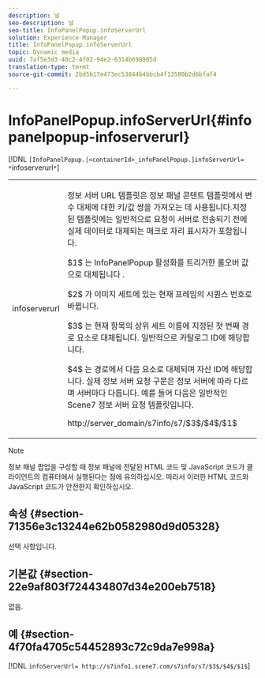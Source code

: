 ```yaml
---
description: 널
seo-description: 널
seo-title: InfoPanelPopup.infoServerUrl
solution: Experience Manager
title: InfoPanelPopup.infoServerUrl
topic: Dynamic media
uuid: 7af5e3d3-40c2-4f02-94e2-0314b698905d
translation-type: tm+mt
source-git-commit: 2bd5b17e473ec53844b4bbcb4f13580b2d6bfaf4

---
```



# InfoPanelPopup.infoServerUrl{#infopanelpopup-infoserverurl}

[!DNL `[InfoPanelPopup.|<containerId>_infoPanelPopup.]infoServerUrl= *`infoserverurl`*`]

<table id="table_9A6258D9B0DA4A29AA8A6C9BBCFE3662"> 
 <tbody> 
  <tr> 
   <td> <p> <span class="codeph"><span class="varname"> infoserverurl</span></span> </p> </td> 
   <td> <p>정보 서버 URL 템플릿은 정보 패널 콘텐트 템플릿에서 변수 대체에 대한 키/값 쌍을 가져오는 데 사용됩니다.지정된 템플릿에는 일반적으로 요청이 서버로 전송되기 전에 실제 데이터로 대체되는 매크로 자리 표시자가 포함됩니다. </p> <p><span class="codeph"> $1$</span> 는 InfoPanelPopup 활성화를 트리거한 롤오버 값으로 <span class="codeph"> 대체됩니다</span> . </p> <p><span class="codeph"> $2$</span> 가 이미지 세트에 있는 현재 프레임의 시퀀스 번호로 바뀝니다. </p> <p><span class="codeph"> $3$</span> 는 현재 항목의 상위 세트 이름에 지정된 첫 번째 경로 요소로 대체됩니다. 일반적으로 카탈로그 ID에 해당합니다. </p> <p><span class="codeph"> $4$</span> 는 경로에서 다음 요소로 대체되며 자산 ID에 해당합니다. 실제 정보 서버 요청 구문은 정보 서버에 따라 다르며 서버마다 다릅니다. 예를 들어 다음은 일반적인 Scene7 정보 서버 요청 템플릿입니다. </p> <p><span class="codeph"> http://server_domain/s7info/s7/$3$/$4$/$1$</span> </p> </td> 
  </tr> 
 </tbody> 
</table>

>[!NOTE]
>
>정보 패널 팝업을 구성할 때 정보 패널에 전달된 HTML 코드 및 JavaScript 코드가 클라이언트의 컴퓨터에서 실행된다는 점에 유의하십시오. 따라서 이러한 HTML 코드와 JavaScript 코드가 안전한지 확인하십시오.

## 속성 {#section-71356e3c13244e62b0582980d9d05328}

선택 사항입니다.

## 기본값 {#section-22e9af803f724434807d34e200eb7518}

없음.

## 예 {#section-4f70fa4705c54452893c72c9da7e998a}

[!DNL `infoServerUrl= http://s7info1.scene7.com/s7info/s7/$3$/$4$/$1$`]
